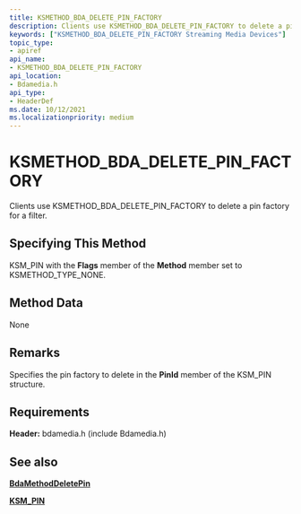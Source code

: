 ```yaml
---
title: KSMETHOD_BDA_DELETE_PIN_FACTORY
description: Clients use KSMETHOD_BDA_DELETE_PIN_FACTORY to delete a pin factory for a filter.
keywords: ["KSMETHOD_BDA_DELETE_PIN_FACTORY Streaming Media Devices"]
topic_type:
- apiref
api_name:
- KSMETHOD_BDA_DELETE_PIN_FACTORY
api_location:
- Bdamedia.h
api_type:
- HeaderDef
ms.date: 10/12/2021
ms.localizationpriority: medium
---
```


# KSMETHOD_BDA_DELETE_PIN_FACTORY

Clients use KSMETHOD_BDA_DELETE_PIN_FACTORY to delete a pin factory for a filter.

## Specifying This Method

KSM_PIN with the **Flags** member of the **Method** member set to KSMETHOD_TYPE_NONE.

## Method Data

None

## Remarks

Specifies the pin factory to delete in the **PinId** member of the KSM_PIN structure.

## Requirements

**Header:** bdamedia.h (include Bdamedia.h)

## See also

[**BdaMethodDeletePin**](/windows-hardware/drivers/ddi/bdasup/nf-bdasup-bdamethoddeletepin)

[**KSM_PIN**](/windows-hardware/drivers/ddi/bdasup/ns-bdasup-_ksm_pin)
